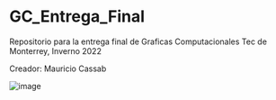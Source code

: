 # GC_Entrega_Final
Repositorio para la entrega final de Graficas Computacionales Tec de Monterrey, Inverno 2022


Creador: Mauricio Cassab 

![image](https://user-images.githubusercontent.com/72634878/149440973-1d8a1b00-850c-4356-9767-200046d48dc1.png)


